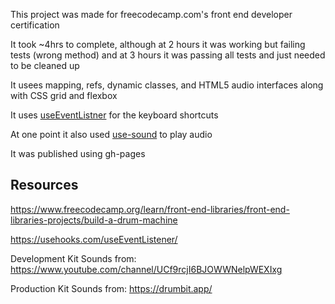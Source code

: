 This project was made for freecodecamp.com's front end developer certification

It took ~4hrs to complete, although at 2 hours it was working but failing tests (wrong method) and at 3 hours it was passing all tests and just needed to be cleaned up

It usees mapping, refs, dynamic classes, and HTML5 audio interfaces along with CSS grid and flexbox

It uses [useEventListner](https://usehooks.com/useEventListener/) for the keyboard shortcuts

At one point it also used [use-sound](https://joshwcomeau.com/react/announcing-use-sound-react-hook/) to play audio

It was published using gh-pages


## Resources

https://www.freecodecamp.org/learn/front-end-libraries/front-end-libraries-projects/build-a-drum-machine

https://usehooks.com/useEventListener/

Development Kit Sounds from: https://www.youtube.com/channel/UCf9rcjI6BJOWWNelpWEXIxg

Production Kit Sounds from: https://drumbit.app/

